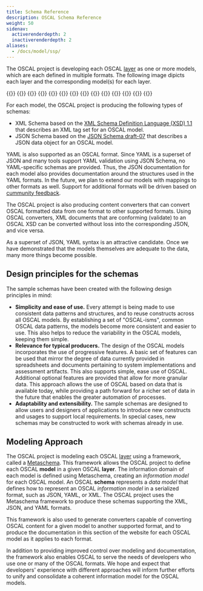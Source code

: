 ```yaml
---
title: Schema Reference
description: OSCAL Schema Reference
weight: 50
sidenav:
  activerenderdepth: 2
  inactiverenderdepth: 2
aliases:
  - /docs/model/ssp/
---
```


The OSCAL project is developing each OSCAL [layer](/learnmore/architecture/) as one or more models, which are each defined in multiple formats. The following image dipicts each layer and the corresponding model(s) for each layer.

{{<imagemap src="oscal-layers.png" width="1864" height="1176" alt="oscal layers and models">}}
  {{<area href="catalog-layer/catalog/" alt="Catalog Model" title="Catalog Model" shape="rect" coords="399,1005,1789,1137">}}
  {{<area href="catalog-layer/" alt="Catalog Layer" title="Catalog Layer" shape="rect" coords="14,972,1858,1171">}}
  {{<area href="profile-layer/profile/" alt="Profile Model" title="Profile Model" shape="rect" coords="397,778,1787,916">}}
  {{<area href="profile-layer/" alt="Profile Layer" title="Profile Layer" shape="rect" coords="15,750,1858,949">}}
  {{<area href="implementation-layer/component/" alt="Component Model" title="Component Model" shape="rect" coords="397,630,1787,688">}}
  {{<area href="implementation-layer/ssp/" alt="System Security Plan Model" title="System Security Plan Model" shape="rect" coords="399,479,1787,610">}}
  {{<area href="implementation-layer/" alt="Implementation Layer" title="Implementation Layer" shape="rect" coords="14,449,1858,720">}}
  {{<area href="assessment-layer/assessment-plan/" alt="Assessment Plan Model" title="Assessment Plan Model" shape="rect" coords="399,245,1787,340">}}
  {{<area href="assessment-layer/" alt="Assessment Layer" title="Assessment Layer" shape="rect" coords="14,225,1858,426">}}
  {{<area href="assessment-results-layer/assessment-results/" alt="Assessment Results Model" title="Assessment Results Model" shape="rect" coords="400,12,1785,63">}}
  {{<area href="assessment-results-layer/poam/" alt="Plan of Actions and Milestones Model" title="Plan of Actions and Milestones Model" shape="rect" coords="399,77,1785,125">}}
  {{<area href="assessment-results-layer/" alt="Assessment Results Layer" title="Assessment Results Layer" shape="rect" coords="17,3,1858,201">}}
{{</imagemap>}}

For each model, the OSCAL project is producing the following types of schemas:

- XML Schema based on the [XML Schema Definition Language (XSD) 1.1](https://www.w3.org/TR/xmlschema11-1) that describes an XML tag set for an OSCAL model.
- JSON Schema based on the [JSON Schema draft-07](https://json-schema.org/specification.html) that describes a JSON data object for an OSCAL model.

YAML is also supported as an OSCAL format. Since YAML is a superset of JSON and many tools support YAML validation using JSON Schema, no YAML-specific schemas are provided. Thus, the JSON documentation for each model also provides documentation around the structures used in the YAML formats. In the future, we plan to extend our models with mappings to other formats as well. Support for additional formats will be driven based on [cummunity feedback](/contribute/contact/).

The OSCAL project is also producing content converters that can convert OSCAL formatted data from one format to other supported formats. Using OSCAL converters, XML documents that are conforming (validate) to an OSCAL XSD can be converted without loss into the corresponding JSON, and vice versa.

As a superset of JSON, YAML syntax is an attractive candidate. Once we have demonstrated that the models themselves are adequate to the data, many more things become possible.

## Design principles for the schemas

The sample schemas have been created with the following design principles in mind:

- **Simplicity and ease of use.** Every attempt is being made to use consistent data patterns and structures, and to reuse constructs across all OSCAL models. By establishing a set of "OSCAL-isms", common OSCAL data patterns, the models become more consistent and easier to use. This also helps to reduce the variability in the OSCAL models, keeping them simple.
- **Relevance for typical producers.** The design of the OSCAL models incorporates the use of progressive features. A basic set of features can be used that mirror the degree of data currently provided in spreadsheets and documents pertaining to system implementations and assessment artifacts. This also supports simple, ease use of OSCAL. Additional optional features are provided that allow for more granular data. This approach allows the use of OSCAL based on data that is available today, while providing a path forward for a richer set of data in the future that enables the greater automation of processes.
- **Adaptability and extensibility.** The sample schemas are designed to allow users and designers of applications to introduce new constructs and usages to support local requirements. In special cases, new schemas may be constructed to work with schemas already in use.

## Modeling Approach

The OSCAL project is modeling each OSCAL [layer](/learnmore/architecture/) using a framework, called a [Metaschema](https://github.com/usnistgov/OSCAL/tree/master/src/metaschema). This framework allows the OSCAL project to define each OSCAL **model** in a given OSCAL **layer**. The information domain of each model is defined using Metaschema, creating an *information model* for each OSCAL model. An OSCAL **schema** represents a *data model* that defines how to represent an OSCAL *information model* in a serialized format, such as JSON, YAML, or XML. The OSCAL project uses the Metaschema framework to produce these schemas supporting the XML, JSON, and YAML formats.

This framework is also used to generate converters capable of converting OSCAL content for a given model to another supported format, and to produce the documentation in this section of the website for each OSCAL model as it applies to each format.

In addition to providing improved control over modeling and documentation, the framework also enables OSCAL to serve the needs of developers who use one or many of the OSCAL formats. We hope and expect that developers' experience with different approaches will inform further efforts to unify and consolidate a coherent information model for the OSCAL models.
